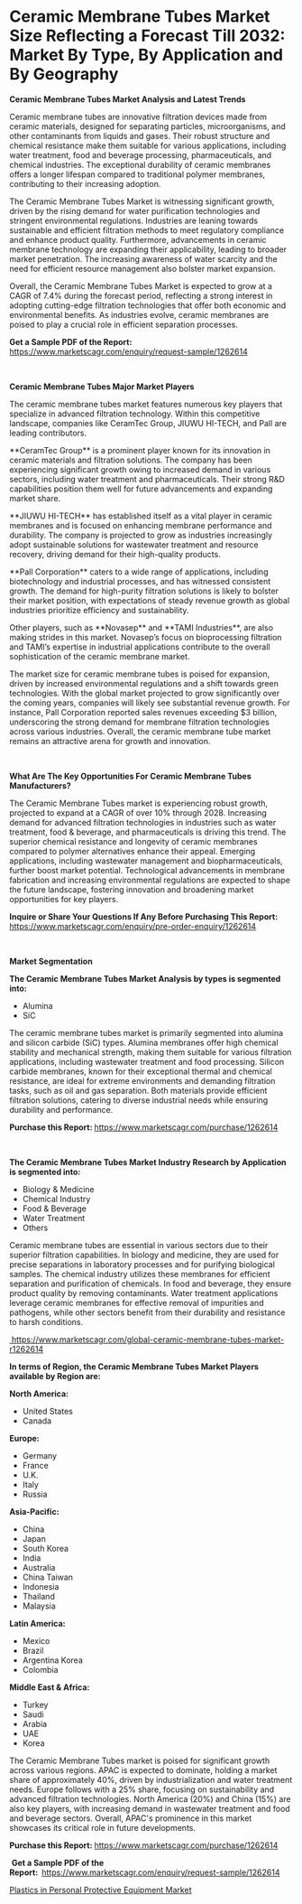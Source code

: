 <p><h1>Ceramic Membrane Tubes Market Size Reflecting a Forecast Till 2032: Market By Type, By Application and By Geography</h1></p><p><strong>Ceramic Membrane Tubes Market Analysis and Latest Trends</strong></p>
<p><p>Ceramic membrane tubes are innovative filtration devices made from ceramic materials, designed for separating particles, microorganisms, and other contaminants from liquids and gases. Their robust structure and chemical resistance make them suitable for various applications, including water treatment, food and beverage processing, pharmaceuticals, and chemical industries. The exceptional durability of ceramic membranes offers a longer lifespan compared to traditional polymer membranes, contributing to their increasing adoption.</p><p>The Ceramic Membrane Tubes Market is witnessing significant growth, driven by the rising demand for water purification technologies and stringent environmental regulations. Industries are leaning towards sustainable and efficient filtration methods to meet regulatory compliance and enhance product quality. Furthermore, advancements in ceramic membrane technology are expanding their applicability, leading to broader market penetration. The increasing awareness of water scarcity and the need for efficient resource management also bolster market expansion. </p><p>Overall, the Ceramic Membrane Tubes Market is expected to grow at a CAGR of 7.4% during the forecast period, reflecting a strong interest in adopting cutting-edge filtration technologies that offer both economic and environmental benefits. As industries evolve, ceramic membranes are poised to play a crucial role in efficient separation processes.</p></p>
<p><strong>Get a Sample PDF of the Report:&nbsp;</strong> <a href="https://www.marketscagr.com/enquiry/request-sample/1262614?utm_campaign=1848&utm_medium=2&utm_source=Github&utm_content=ia&utm_term=02022025&utm_id=ceramic-membrane-tubes">https://www.marketscagr.com/enquiry/request-sample/1262614</a></p>
<p>&nbsp;</p>
<p><strong>Ceramic Membrane Tubes Major Market Players</strong></p>
<p><p>The ceramic membrane tubes market features numerous key players that specialize in advanced filtration technology. Within this competitive landscape, companies like CeramTec Group, JIUWU HI-TECH, and Pall are leading contributors.</p><p>**CeramTec Group** is a prominent player known for its innovation in ceramic materials and filtration solutions. The company has been experiencing significant growth owing to increased demand in various sectors, including water treatment and pharmaceuticals. Their strong R&D capabilities position them well for future advancements and expanding market share.</p><p>**JIUWU HI-TECH** has established itself as a vital player in ceramic membranes and is focused on enhancing membrane performance and durability. The company is projected to grow as industries increasingly adopt sustainable solutions for wastewater treatment and resource recovery, driving demand for their high-quality products.</p><p>**Pall Corporation** caters to a wide range of applications, including biotechnology and industrial processes, and has witnessed consistent growth. The demand for high-purity filtration solutions is likely to bolster their market position, with expectations of steady revenue growth as global industries prioritize efficiency and sustainability.</p><p>Other players, such as **Novasep** and **TAMI Industries**, are also making strides in this market. Novasep’s focus on bioprocessing filtration and TAMI’s expertise in industrial applications contribute to the overall sophistication of the ceramic membrane market.</p><p>The market size for ceramic membrane tubes is poised for expansion, driven by increased environmental regulations and a shift towards green technologies. With the global market projected to grow significantly over the coming years, companies will likely see substantial revenue growth. For instance, Pall Corporation reported sales revenues exceeding $3 billion, underscoring the strong demand for membrane filtration technologies across various industries. Overall, the ceramic membrane tube market remains an attractive arena for growth and innovation.</p></p>
<p>&nbsp;</p>
<p><strong>What Are The Key Opportunities For Ceramic Membrane Tubes Manufacturers?</strong></p>
<p><p>The Ceramic Membrane Tubes market is experiencing robust growth, projected to expand at a CAGR of over 10% through 2028. Increasing demand for advanced filtration technologies in industries such as water treatment, food & beverage, and pharmaceuticals is driving this trend. The superior chemical resistance and longevity of ceramic membranes compared to polymer alternatives enhance their appeal. Emerging applications, including wastewater management and biopharmaceuticals, further boost market potential. Technological advancements in membrane fabrication and increasing environmental regulations are expected to shape the future landscape, fostering innovation and broadening market opportunities for key players.</p></p>
<p><strong>Inquire or Share Your Questions If Any Before Purchasing This Report:</strong> <a href="https://www.marketscagr.com/enquiry/pre-order-enquiry/1262614?utm_campaign=1848&utm_medium=2&utm_source=Github&utm_content=ia&utm_term=02022025&utm_id=ceramic-membrane-tubes">https://www.marketscagr.com/enquiry/pre-order-enquiry/1262614</a></p>
<p>&nbsp;</p>
<p><strong>Market Segmentation</strong></p>
<p><strong>The Ceramic Membrane Tubes Market Analysis by types is segmented into:</strong></p>
<p><ul><li>Alumina</li><li>SiC</li></ul></p>
<p><p>The ceramic membrane tubes market is primarily segmented into alumina and silicon carbide (SiC) types. Alumina membranes offer high chemical stability and mechanical strength, making them suitable for various filtration applications, including wastewater treatment and food processing. Silicon carbide membranes, known for their exceptional thermal and chemical resistance, are ideal for extreme environments and demanding filtration tasks, such as oil and gas separation. Both materials provide efficient filtration solutions, catering to diverse industrial needs while ensuring durability and performance.</p></p>
<p><strong>Purchase this Report:&nbsp;</strong><a href="https://www.marketscagr.com/purchase/1262614?utm_campaign=1848&utm_medium=2&utm_source=Github&utm_content=ia&utm_term=02022025&utm_id=ceramic-membrane-tubes">https://www.marketscagr.com/purchase/1262614</a></p>
<p>&nbsp;</p>
<p><strong>The Ceramic Membrane Tubes Market Industry Research by Application is segmented into:</strong></p>
<p><ul><li>Biology & Medicine</li><li>Chemical Industry</li><li>Food & Beverage</li><li>Water Treatment</li><li>Others</li></ul></p>
<p><p>Ceramic membrane tubes are essential in various sectors due to their superior filtration capabilities. In biology and medicine, they are used for precise separations in laboratory processes and for purifying biological samples. The chemical industry utilizes these membranes for efficient separation and purification of chemicals. In food and beverage, they ensure product quality by removing contaminants. Water treatment applications leverage ceramic membranes for effective removal of impurities and pathogens, while other sectors benefit from their durability and resistance to harsh conditions.</p></p>
<p><a href="https://www.marketscagr.com/global-ceramic-membrane-tubes-market-r1262614?utm_campaign=1848&utm_medium=2&utm_source=Github&utm_content=ia&utm_term=02022025&utm_id=ceramic-membrane-tubes">&nbsp;https://www.marketscagr.com/global-ceramic-membrane-tubes-market-r1262614</a></p>
<p><strong>In terms of Region, the Ceramic Membrane Tubes Market Players available by Region are:</strong></p>
<p>
    <p> <strong> North America: </strong>
        <ul>
            <li>United States</li>
            <li>Canada</li>
        </ul>
        </p> 
    <p> <strong> Europe: </strong>
        <ul>
            <li>Germany</li>
            <li>France</li>
            <li>U.K.</li>
            <li>Italy</li>
            <li>Russia</li>
        </ul>
        </p> 
    <p> <strong> Asia-Pacific: </strong>
        <ul>
            <li>China</li>
            <li>Japan</li>
            <li>South Korea</li>
            <li>India</li>
            <li>Australia</li>
            <li>China Taiwan</li>
            <li>Indonesia</li>
            <li>Thailand</li>
            <li>Malaysia</li>
        </ul>
        </p> 
    <p> <strong> Latin America: </strong>
        <ul>
            <li>Mexico</li>
            <li>Brazil</li>
            <li>Argentina Korea</li>
            <li>Colombia</li>
        </ul>
        </p> 
    <p> <strong> Middle East & Africa: </strong>
        <ul>
            <li>Turkey</li>
            <li>Saudi</li>
            <li>Arabia</li>
            <li>UAE</li>
            <li>Korea</li>
        </ul>
    </p>
    </p>
<p><p>The Ceramic Membrane Tubes market is poised for significant growth across various regions. APAC is expected to dominate, holding a market share of approximately 40%, driven by industrialization and water treatment needs. Europe follows with a 25% share, focusing on sustainability and advanced filtration technologies. North America (20%) and China (15%) are also key players, with increasing demand in wastewater treatment and food and beverage sectors. Overall, APAC's prominence in this market showcases its critical role in future developments.</p></p>
<p><strong>Purchase this Report: </strong><a href="https://www.marketscagr.com/purchase/1262614?utm_campaign=1848&utm_medium=2&utm_source=Github&utm_content=ia&utm_term=02022025&utm_id=ceramic-membrane-tubes">https://www.marketscagr.com/purchase/1262614</a></p>
<p>&nbsp;<strong>Get a Sample PDF of the Report:&nbsp;&nbsp;</strong><a href="https://www.marketscagr.com/enquiry/request-sample/1262614?utm_campaign=1848&utm_medium=2&utm_source=Github&utm_content=ia&utm_term=02022025&utm_id=ceramic-membrane-tubes">https://www.marketscagr.com/enquiry/request-sample/1262614</a></p>
<p><strong></strong></p>
<p><p><a href="https://github.com/marloy8/Market-Research-Report-List-7/blob/main/plastics-in-personal-protective-equipment-market.md?utm_campaign=1848&utm_medium=2&utm_source=Github&utm_content=ia&utm_term=02022025&utm_id=ceramic-membrane-tubes">Plastics in Personal Protective Equipment Market</a></p></p>